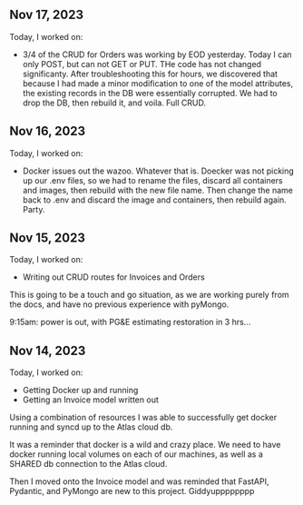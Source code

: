 ## Nov 17, 2023

Today, I worked on:

- 3/4 of the CRUD for Orders was working by EOD yesterday. Today I can only POST, but can not GET or PUT. THe code has not changed significanty. After troubleshooting this for hours, we discovered that because I had made a minor modification to one of the model attributes, the existing records in the DB were essentially corrupted. We had to drop the DB, then rebuild it, and voila. Full CRUD.

## Nov 16, 2023

Today, I worked on:

- Docker issues out the wazoo. Whatever that is. Doecker was not picking up our .env files, so we had to rename the files, discard all containers and images, then rebuild with the new file name. Then change the name back to .env and discard the image and containers, then rebuild again. Party.

## Nov 15, 2023

Today, I worked on:

- Writing out CRUD routes for Invoices and Orders

This is going to be a touch and go situation, as we are working purely from the docs, and have no previous experience with pyMongo.

9:15am: power is out, with PG&E estimating restoration in 3 hrs...

## Nov 14, 2023

Today, I worked on:

- Getting Docker up and running
- Getting an Invoice model written out

Using a combination of resources I was able to successfully get docker running and syncd up to the Atlas cloud db.

It was a reminder that docker is a wild and crazy place. We need to have docker running local volumes on each of our machines, as well as a SHARED db connection to the Atlas cloud.

Then I moved onto the Invoice model and was reminded that FastAPI, Pydantic, and PyMongo are new to this project. Giddyupppppppp
